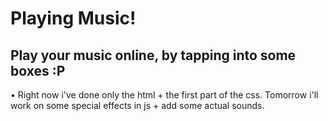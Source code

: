 # Playing Music!
## Play your music online, by tapping into some boxes :P
• Right now i've done only the html + the first part of the css. Tomorrow i'll work on some special effects in js + add some actual sounds. 
